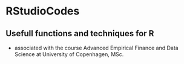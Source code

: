 # RStudioCodes

## Usefull functions and techniques for R 
- associated with the course Advanced Empirical Finance and Data Science at University of Copenhagen, MSc.
